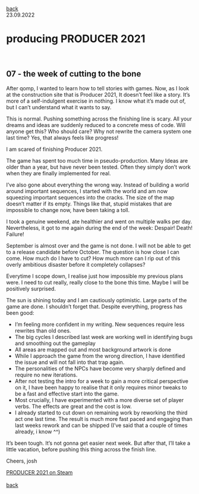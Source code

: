 
[back](thinking)<br>
23.09.2022
<h1>producing PRODUCER 2021</h1><br>
<h2>07 - the week of cutting to the bone</h2>

After qomp, I wanted to learn how to tell stories with games. Now, as I look at the construction site that is Producer 2021, It doesn’t feel like a story. It’s more of a self-indulgent exercise in nothing. I know what it’s made out of, but I can’t understand what it wants to say.

This is normal.
Pushing something across the finishing line is scary. All your dreams and ideas are suddenly reduced to a concrete mess of code. Will anyone get this? Who should care? Why not rewrite the camera system one last time? Yes, that always feels like progress!

I am scared of finishing Producer 2021.

The game has spent too much time in pseudo-production. Many Ideas are older than a year, but have never been tested. Often they simply don’t work when they are finally implemented for real.

I’ve also gone about everything the wrong way. Instead of building a world around important sequences, I started with the world and am now squeezing important sequences into the cracks. The size of the map doesn’t matter if its empty. Things like that, stupid mistakes that are impossible to change now, have been taking a toll.

I took a genuine weekend, ate healthier and went on multiple walks per day. Nevertheless, it got to me again during the end of the week: Despair! Death! Failure!

September is almost over and the game is not done.
I will not be able to get to a release candidate before October. The question is how close I can come. How much do I have to cut? How much more can I rip out of this overly ambitious disaster before it completely collapses?

Everytime I scope down, I realise just how impossible my previous plans were. I need to cut really, really close to the bone this time. Maybe I will be positively surprised. 

The sun is shining today and I am cautiously optimistic. Large parts of the game are done. I shouldn’t forget that. Despite everything, progress has been good:

- I’m feeling more confident in my writing. New sequences require less rewrites than old ones.
- The big cycles I described last week are working well in identifying bugs and smoothing out the gameplay
- All areas are mapped out and most background artwork is done
- While I approach the game from the wrong direction, I have identified the issue and will not fall into that trap again.
- The personalities of the NPCs have become very sharply defined and require no new iterations.
- After not testing the intro for a week to gain a more critical perspective on it, I have been happy to realise that it only requires minor tweaks to be a fast and effective start into the game.
- Most crucially, I have experimented with a more diverse set of player verbs. The effects are great and the cost is low.
- I already started to cut down on remaining work by reworking the third act one last time. The result is much more fast paced and engaging than last weeks rework and can be shipped (I’ve said that a couple of times already, i know ^^)

It’s been tough. It’s not gonna get easier next week.
But after that, I’ll take a little vacation, before pushing this thing across the finish line.

Cheers,
josh

<a href="https://store.steampowered.com/app/1667320/PRODUCER_2021/?beta=1" target="_blank">PRODUCER 2021 on Steam</a><br>
<br>
[back](thinking)
